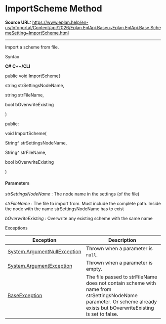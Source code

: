 # ImportScheme Method

**Source URL:** https://www.eplan.help/en-us/Infoportal/Content/api/2026/Eplan.EplApi.Baseu~Eplan.EplApi.Base.SchemeSetting~ImportScheme.html

---

Import a scheme from file.

Syntax

**C#**
**C++/CLI**


public void ImportScheme( 

   string strSettingsNodeName,

   string strFileName,

   bool bOverwriteExisting

)

public:

void ImportScheme( 

   String^ strSettingsNodeName,

   String^ strFileName,

   bool bOverwriteExisting

)


#### Parameters

*strSettingsNodeName*
:   The node name in the settings (of the file)

*strFileName*
:   The file to import from. Must include the complete path. Inside the node with the name strSettingsNodeName has to exist

*bOverwriteExisting*
:   Overwrite any existing scheme with the same name

Exceptions

| Exception | Description |
| --- | --- |
| [System.ArgumentNullException](#) | Thrown when a parameter is `null`. |
| [System.ArgumentException](#) | Thrown when a parameter is empty. |
| [BaseException](Eplan.EplApi.Baseu~Eplan.EplApi.Base.BaseException.html) | The file passed to strFileName does not contain scheme with name from strSettingsNodeName parameter. Or scheme already exists but bOverwriteExisting is set to false. |
